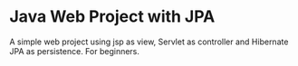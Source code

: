 # Java Web Project with JPA
A simple web project using jsp as view, Servlet as controller and Hibernate JPA as persistence. For beginners.
